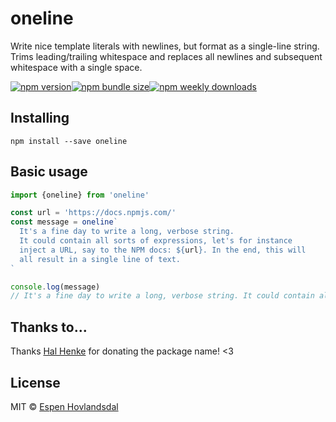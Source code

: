# oneline

Write nice template literals with newlines, but format as a single-line string.
Trims leading/trailing whitespace and replaces all newlines and subsequent whitespace with a single space.

[![npm version](https://img.shields.io/npm/v/oneline.svg?style=flat-square)](https://www.npmjs.com/package/oneline)[![npm bundle size](https://img.shields.io/bundlephobia/minzip/oneline?style=flat-square)](https://bundlephobia.com/result?p=oneline)[![npm weekly downloads](https://img.shields.io/npm/dw/oneline.svg?style=flat-square)](https://www.npmjs.com/package/oneline)

## Installing

```
npm install --save oneline
```

## Basic usage

```js
import {oneline} from 'oneline'

const url = 'https://docs.npmjs.com/'
const message = oneline`
  It's a fine day to write a long, verbose string.
  It could contain all sorts of expressions, let's for instance
  inject a URL, say to the NPM docs: ${url}. In the end, this will
  all result in a single line of text.
`

console.log(message)
// It's a fine day to write a long, verbose string. It could contain all sorts of expressions, let's for instance inject a URL, say to the NPM docs: https://docs.npmjs.com/. In the end, this will all result in a single line of text.
```

## Thanks to...

Thanks [Hal Henke](https://github.com/halhenke) for donating the package name! <3

## License

MIT © [Espen Hovlandsdal](https://espen.codes/)
